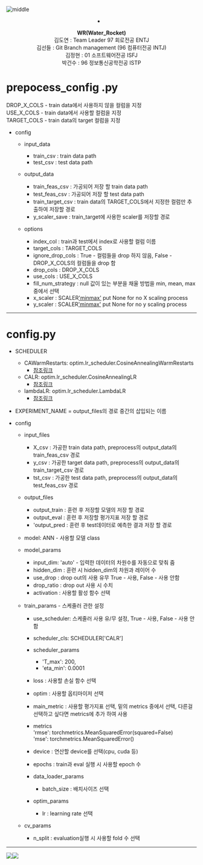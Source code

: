![middle](https://capsule-render.vercel.app/api?type=cylinder&color=0147FF&height=150&section=header&text=Wassup&fontColor=FFFFFF&fontSize=70&animation=fadeIn&fontAlignY=55)
<li align="center">
  
**WR(Water_Rocket)** <br>
김도연 : Team Leader 97 회로전공 ENTJ<br> 
김선들 : Git Branch management (96 컴퓨터전공 INTJ)<br>
김정현 : 01 소프트웨어전공 ISFJ<br>
박건수 : 96 정보통신공학전공 ISTP<br></li>
  
# prepocess_config .py  
  
DROP_X_COLS - train data에서 사용하지 않을 컬럼을 지정  
USE_X_COLS - train data에서 사용할 컬럼을 지정  
TARGET_COLS - train data의 target 컬럼을 지정  
  
+ config  
    + input_data  
        + train_csv : train data path  
        + test_csv : test data path  
  
    + output_data
        + train_feas_csv : 가공되어 저장 할 train data path  
        + test_feas_csv : 가공되어 저장 할 test data path  
        + train_target_csv : train data의 TARGET_COLS에서 지정한 컬럼만 추출하여 저장할 경로  
        + y_scaler_save : train_target에 사용한 scaler를 저장할 경로  
    
    
    + options  
        + index_col : train과 test에서 index로 사용할 컬럼 이름  
        + target_cols : TARGET_COLS  
        + ignore_drop_cols : True - 컬럼들을 drop 하지 않음, False - DROP_X_COLS의 컬럼들을 drop 함  
        + drop_cols : DROP_X_COLS  
        + use_cols : USE_X_COLS  
        + fill_num_strategy : null 값이 있는 부분을 채울 방법을 min, mean, max 중에서 선택  
        + x_scaler : SCALER['minmax']() put None for no X scaling process  
        + y_scaler : SCALER['minmax']() put None for no y scaling process  
  
------------  
  
  # config.py  
  
+ SCHEDULER
    + CAWarmRestarts: optim.lr_scheduler.CosineAnnealingWarmRestarts  
        + [참조링크](https://pytorch.org/docs/stable/generated/torch.optim.lr_scheduler.CosineAnnealingWarmRestarts.html#torch.optim.lr_scheduler.CosineAnnealingWarmRestarts)  
    + CALR: optim.lr_scheduler.CosineAnnealingLR  
        +  [참조링크](https://pytorch.org/docs/stable/generated/torch.optim.lr_scheduler.CosineAnnealingLR.html)  
    + lambdaLR: optim.lr_scheduler.LambdaLR  
        + [참조링크](https://pytorch.org/docs/stable/generated/torch.optim.lr_scheduler.LambdaLR.html)  
  
+ EXPERIMENT_NAME = output_files의 경로 중간의 삽입되는 이름  
  
+ config  
    + input_files  
        + X_csv : 가공한 train data path, preprocess의 output_data의 train_feas_csv 경로  
        + y_csv : 가공한 target data path, preprocess의 output_data의 train_target_csv 경로  
        + tst_csv : 가공한 test data path, preprocess의 output_data의 test_feas_csv 경로  
  
    + output_files  
        + output_train : 훈련 후 저장할 모델의 저장 할 경로  
        + output_eval : 훈련 후 저장할 평가지표 저장 할 경로  
        + 'output_pred : 훈련 후 test데이터로 예측한 결과 저장 할 경로  
  
    + model: ANN - 사용할 모델 class  
    + model_params  
        + input_dim: 'auto' - 입력한 데이터의 차원수를 자동으로 맞춰 줌  
        + hidden_dim : 훈련 시 hidden_dim의 차원과 레이어 수  
        + use_drop : drop out의 사용 유무 True - 사용, False - 사용 안함  
        + drop_ratio : drop out 사용 시 수치  
        + activation : 사용할 활성 함수 선택  
  
    + train_params  - 스케줄러 관한 설정  
        + use_scheduler: 스케줄러 사용 유/무 설정, True - 사용, False - 사용 안 함  
        + scheduler_cls: SCHEDULER['CALR']  
        + scheduler_params  
            + 'T_max': 200,  
            + 'eta_min': 0.0001  
  
        + loss : 사용할 손실 함수 선택  
        + optim : 사용할 옵티마이저 선택  
        + main_metric : 사용할 평가지표 선택, 밑의 metrics 중에서 선택, 다른걸 선택하고 싶다면 metrics에 추가 하여 사용  
        + metrics  
            'rmse': torchmetrics.MeanSquaredError(squared=False)  
            'mse': torchmetrics.MeanSquaredError()  
        + device : 연산할 device를 선택(cpu, cuda 등)  
        + epochs : train과 eval 실행 시 사용할 epoch 수  
        + data_loader_params  
            + batch_size : 배치사이즈 선택  
        + optim_params  
            + lr : learning rate 선택  
    + cv_params  
        + n_split : evaluation실행 시 사용할 fold 수 선택

---

<img src="https://img.shields.io/badge/PyTorch-EE4C2C?style=for-the-badge&logo=PyTorch&logoColor=white"><img src = "https://img.shields.io/badge/python-3776AB?style=for-the-badge&logo=python&logoColor=white">

